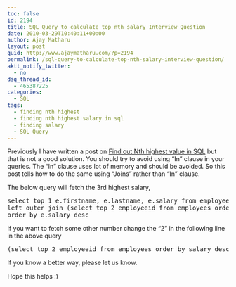 ```yaml
---
toc: false
id: 2194
title: SQL Query to calculate top nth salary Interview Question
date: 2010-03-29T10:40:11+00:00
author: Ajay Matharu
layout: post
guid: http://www.ajaymatharu.com/?p=2194
permalink: /sql-query-to-calculate-top-nth-salary-interview-question/
aktt_notify_twitter:
  - no
dsq_thread_id:
  - 465387225
categories:
  - SQL
tags:
  - finding nth highest
  - finding nth highest salary in sql
  - finding salary
  - SQL Query
---
```

Previously I have written a post on [Find out Nth highest value in SQL](../find-out-nth-highest-value-in-sql/ "How to find nth highest value in SQL") but that is not a good solution. You should try to avoid using &#8220;In&#8221; clause in your queries. The &#8220;In&#8221; clause uses lot of memory and should be avoided. So this post tells how to do the same using &#8220;Joins&#8221; rather than &#8220;In&#8221; clause.

The below query will fetch the 3rd highest salary,

<pre name="code" class="sql">select top 1 e.firstname, e.lastname, e.salary from employees e
left outer join (select top 2 employeeid from employees order by salary desc) b on e.employeeid=b.employeeid where b.employeeid is null
order by e.salary desc
</pre>



If you want to fetch some other number change the &#8220;2&#8221; in the following line in the above query

<pre name="code" class="sql">(select top 2 employeeid from employees order by salary desc) b
</pre>



If you know a better way, please let us know.
  
Hope this helps <img src="http://www.ajaymatharu.com/wp-includes/images/smilies/simple-smile.png" alt=":)" class="wp-smiley" style="height: 1em; max-height: 1em;" />
